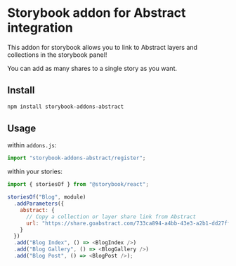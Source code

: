 # Storybook addon for Abstract integration

This addon for storybook allows you to link to Abstract layers and collections in the storybook panel!

You can add as many shares to a single story as you want.

## Install

```sh
npm install storybook-addons-abstract
```

## Usage

within `addons.js`:

```js
import "storybook-addons-abstract/register";
```

within your stories:

```js
import { storiesOf } from "@storybook/react";

storiesOf("Blog", module)
  .addParameters({
    abstract: {
      // Copy a collection or layer share link from Abstract
      url: "https://share.goabstract.com/733ca894-a4bb-43e3-a2b1-dd27ff6d00c4"
    }
  })
  .add("Blog Index", () => <BlogIndex />)
  .add("Blog Gallery", () => <BlogGallery />)
  .add("Blog Post", () => <BlogPost />);
```
